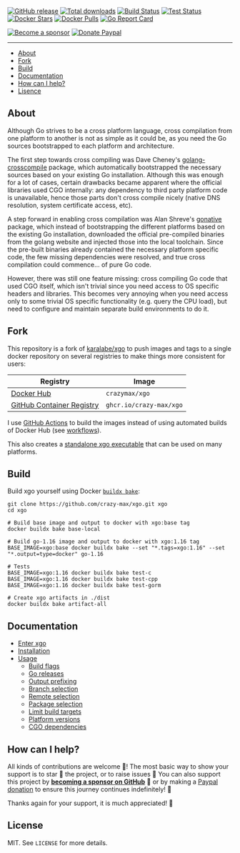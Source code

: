 [![GitHub release](https://img.shields.io/github/release/crazy-max/xgo.svg?style=flat-square)](https://github.com/crazy-max/xgo/releases/latest)
[![Total downloads](https://img.shields.io/github/downloads/crazy-max/xgo/total.svg?style=flat-square)](https://github.com/crazy-max/xgo/releases/latest)
[![Build Status](https://img.shields.io/github/workflow/status/crazy-max/xgo/images?label=images&logo=github&style=flat-square)](https://github.com/crazy-max/xgo/actions?query=workflow%3Aimages)
[![Test Status](https://img.shields.io/github/workflow/status/crazy-max/xgo/test?label=test&logo=github&style=flat-square)](https://github.com/crazy-max/xgo/actions?query=workflow%3Atest)
[![Docker Stars](https://img.shields.io/docker/stars/crazymax/xgo.svg?style=flat-square&logo=docker)](https://hub.docker.com/r/crazymax/xgo/)
[![Docker Pulls](https://img.shields.io/docker/pulls/crazymax/xgo.svg?style=flat-square&logo=docker)](https://hub.docker.com/r/crazymax/xgo/)
[![Go Report Card](https://goreportcard.com/badge/github.com/crazy-max/xgo)](https://goreportcard.com/report/github.com/crazy-max/xgo)

[![Become a sponsor](https://img.shields.io/badge/sponsor-crazy--max-181717.svg?logo=github&style=flat-square)](https://github.com/sponsors/crazy-max)
[![Donate Paypal](https://img.shields.io/badge/donate-paypal-00457c.svg?logo=paypal&style=flat-square)](https://www.paypal.me/crazyws)

___

* [About](#about)
* [Fork](#fork)
* [Build](#Build)
* [Documentation](#documentation)
* [How can I help?](#how-can-i-help)
* [Lisence](#license)

## About

Although Go strives to be a cross platform language, cross compilation from one
platform to another is not as simple as it could be, as you need the Go sources
bootstrapped to each platform and architecture.

The first step towards cross compiling was Dave Cheney's [golang-crosscompile](https://github.com/davecheney/golang-crosscompile)
package, which automatically bootstrapped the necessary sources based on your
existing Go installation. Although this was enough for a lot of cases, certain
drawbacks became apparent where the official libraries used CGO internally: any
dependency to third party platform code is unavailable, hence those parts don't
cross compile nicely (native DNS resolution, system certificate access, etc).

A step forward in enabling cross compilation was Alan Shreve's [gonative](https://github.com/inconshreveable/gonative)
package, which instead of bootstrapping the different platforms based on the
existing Go installation, downloaded the official pre-compiled binaries from the
golang website and injected those into the local toolchain. Since the pre-built
binaries already contained the necessary platform specific code, the few missing
dependencies were resolved, and true cross compilation could commence... of pure
Go code.

However, there was still one feature missing: cross compiling Go code that used
CGO itself, which isn't trivial since you need access to OS specific headers and
libraries. This becomes very annoying when you need access only to some trivial
OS specific functionality (e.g. query the CPU load), but need to configure and
maintain separate build environments to do it.

## Fork

This repository is a fork of [karalabe/xgo](https://github.com/karalabe/xgo) to push images and tags to a single
docker repository on several registries to make things more consistent for users:

| Registry                                                                                         | Image                           |
|--------------------------------------------------------------------------------------------------|---------------------------------|
| [Docker Hub](https://hub.docker.com/r/crazymax/xgo/)                                            | `crazymax/xgo`                 |
| [GitHub Container Registry](https://github.com/users/crazy-max/packages/container/package/xgo)  | `ghcr.io/crazy-max/xgo`        |

I use [GitHub Actions](https://github.com/crazy-max/xgo/actions) to  build the images instead of using automated
builds of Docker Hub (see [workflows](.github/workflows)).

This also creates a [standalone xgo executable](https://github.com/crazy-max/xgo/releases/latest) that can be used on
many platforms.

## Build

Build xgo yourself using Docker [`buildx bake`](https://github.com/docker/buildx):

```shell
git clone https://github.com/crazy-max/xgo.git xgo
cd xgo

# Build base image and output to docker with xgo:base tag
docker buildx bake base-local

# Build go-1.16 image and output to docker with xgo:1.16 tag
BASE_IMAGE=xgo:base docker buildx bake --set "*.tags=xgo:1.16" --set "*.output=type=docker" go-1.16

# Tests
BASE_IMAGE=xgo:1.16 docker buildx bake test-c
BASE_IMAGE=xgo:1.16 docker buildx bake test-cpp
BASE_IMAGE=xgo:1.16 docker buildx bake test-gorm

# Create xgo artifacts in ./dist
docker buildx bake artifact-all
```

## Documentation

* [Enter xgo](doc/enter-xgo.md)
* [Installation](doc/installation.md)
* [Usage](doc/usage.md)
  * [Build flags](doc/usage/build-flags.md)
  * [Go releases](doc/usage/go-releases.md)
  * [Output prefixing](doc/usage/output-prefixing.md)
  * [Branch selection](doc/usage/branch-selection.md)
  * [Remote selection](doc/usage/remote-selection.md)
  * [Package selection](doc/usage/package-selection.md)
  * [Limit build targets](doc/usage/limit-build-targets.md)
  * [Platform versions](doc/usage/platform-versions.md)
  * [CGO dependencies](doc/usage/cgo-dependencies.md)

## How can I help?

All kinds of contributions are welcome :raised_hands:! The most basic way to show your support is to star :star2:
the project, or to raise issues :speech_balloon: You can also support this project by
[**becoming a sponsor on GitHub**](https://github.com/sponsors/crazy-max) :clap: or by making
a [Paypal donation](https://www.paypal.me/crazyws) to ensure this journey continues indefinitely! :rocket:

Thanks again for your support, it is much appreciated! :pray:

## License

MIT. See `LICENSE` for more details.

